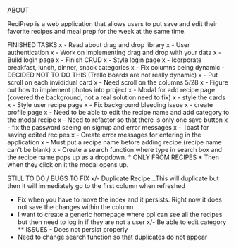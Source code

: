 ABOUT 

ReciPrep is a web application that allows users to put save and edit their favorite recipes and meal prep for the week at the same time. 


FINISHED TASKS
x - Read about drag and drop library
x - User authentication 
x - Work on implementing drag and drop with your data
x - Build login page
x - Finish CRUD
x - Style login page
x - Icorporate breakfast, lunch, dinner, snack categories
x - Fix columns being dynamic - DECIDED NOT TO DO THIS (Trello boards are not really dynamic)
x - Put scroll on each invididual card 
x - Need scroll on the columns 5/28
x - Figure out how to implement photos into project
x - Modal for add recipe page (covered the background, not a real solution need to fix)
x - style the cards 
x - Style user recipe page
x - Fix background bleeding issue
x - create profile page
x - Need to be able to edit the recipe name and add category to the modal recipe
x - Need to refactor so that there is only one save button 
x - fix the password seeing on signup and error messages
x - Toast for saving edited recipes
x - Create error messages for entering in the application
x - Must put a recipe name before adding recipe (recipe name can't be blank)
x - Create a search function where type in search box and the recipe name pops up as a dropdown. * ONLY FROM RECIPES * Then when they click on it the modal opens up. 


STILL TO DO / BUGS TO FIX
x/- Duplicate Recipe...This will duplicate but then it will immediately go to the first column when refreshed 
- Fix when you have to move the index and it persists. Right now it does not save the changes within the column 
- I want to create a generic homepage where ppl can see all the recipes but then need to log in if they are not a user
x/- Be able to edit category ** ISSUES - Does not persist properly 
- Need to change search function so that duplicates do not appear 
